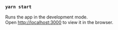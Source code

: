 

### `yarn start`

Runs the app in the development mode.<br />
Open [http://localhost:3000](http://localhost:3000) to view it in the browser.
